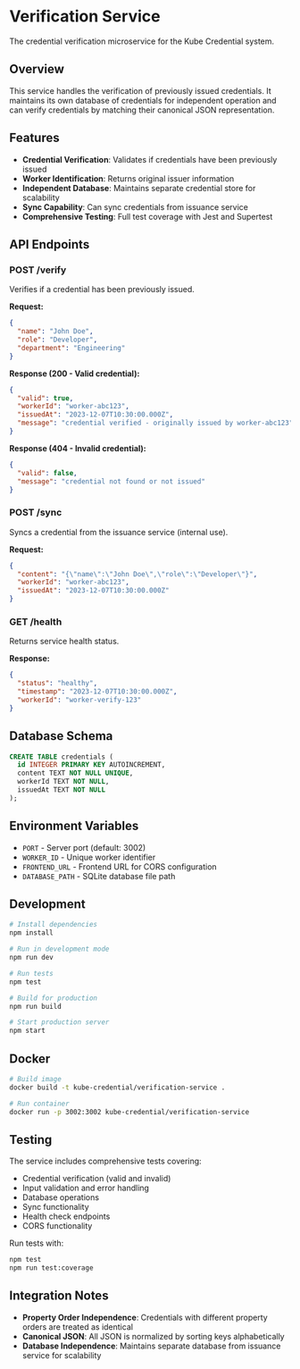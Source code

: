 # Verification Service

The credential verification microservice for the Kube Credential system.

## Overview

This service handles the verification of previously issued credentials. It maintains its own database of credentials for independent operation and can verify credentials by matching their canonical JSON representation.

## Features

- **Credential Verification**: Validates if credentials have been previously issued
- **Worker Identification**: Returns original issuer information
- **Independent Database**: Maintains separate credential store for scalability
- **Sync Capability**: Can sync credentials from issuance service
- **Comprehensive Testing**: Full test coverage with Jest and Supertest

## API Endpoints

### POST /verify
Verifies if a credential has been previously issued.

**Request:**
```json
{
  "name": "John Doe",
  "role": "Developer",
  "department": "Engineering"
}
```

**Response (200 - Valid credential):**
```json
{
  "valid": true,
  "workerId": "worker-abc123",
  "issuedAt": "2023-12-07T10:30:00.000Z",
  "message": "credential verified - originally issued by worker-abc123"
}
```

**Response (404 - Invalid credential):**
```json
{
  "valid": false,
  "message": "credential not found or not issued"
}
```

### POST /sync
Syncs a credential from the issuance service (internal use).

**Request:**
```json
{
  "content": "{\"name\":\"John Doe\",\"role\":\"Developer\"}",
  "workerId": "worker-abc123",
  "issuedAt": "2023-12-07T10:30:00.000Z"
}
```

### GET /health
Returns service health status.

**Response:**
```json
{
  "status": "healthy",
  "timestamp": "2023-12-07T10:30:00.000Z",
  "workerId": "worker-verify-123"
}
```

## Database Schema

```sql
CREATE TABLE credentials (
  id INTEGER PRIMARY KEY AUTOINCREMENT,
  content TEXT NOT NULL UNIQUE,
  workerId TEXT NOT NULL,
  issuedAt TEXT NOT NULL
);
```

## Environment Variables

- `PORT` - Server port (default: 3002)
- `WORKER_ID` - Unique worker identifier
- `FRONTEND_URL` - Frontend URL for CORS configuration
- `DATABASE_PATH` - SQLite database file path

## Development

```bash
# Install dependencies
npm install

# Run in development mode
npm run dev

# Run tests
npm test

# Build for production
npm run build

# Start production server
npm start
```

## Docker

```bash
# Build image
docker build -t kube-credential/verification-service .

# Run container
docker run -p 3002:3002 kube-credential/verification-service
```

## Testing

The service includes comprehensive tests covering:
- Credential verification (valid and invalid)
- Input validation and error handling
- Database operations
- Sync functionality
- Health check endpoints
- CORS functionality

Run tests with:
```bash
npm test
npm run test:coverage
```

## Integration Notes

- **Property Order Independence**: Credentials with different property orders are treated as identical
- **Canonical JSON**: All JSON is normalized by sorting keys alphabetically
- **Database Independence**: Maintains separate database from issuance service for scalability
